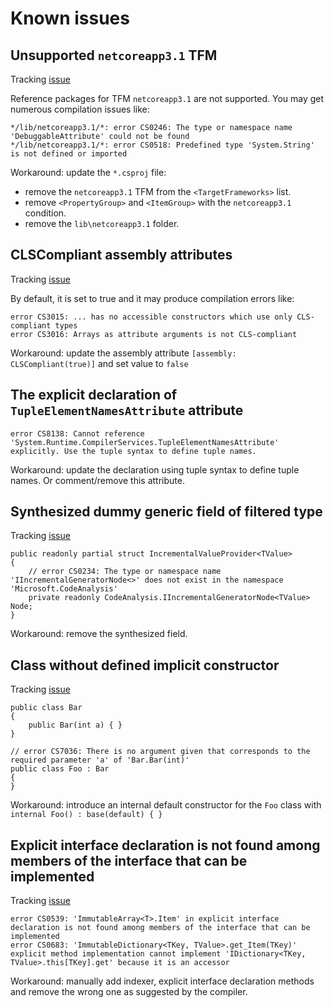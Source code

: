 # Known issues

## Unsupported `netcoreapp3.1` TFM

Tracking [issue](https://github.com/dotnet/source-build/issues/3251)

Reference packages for TFM `netcoreapp3.1` are not supported. You may get numerous compilation issues like:

```text
*/lib/netcoreapp3.1/*: error CS0246: The type or namespace name 'DebuggableAttribute' could not be found
*/lib/netcoreapp3.1/*: error CS0518: Predefined type 'System.String' is not defined or imported
```

Workaround: update the `*.csproj` file:

* remove the `netcoreapp3.1` TFM from the `<TargetFrameworks>` list.
* remove `<PropertyGroup>` and `<ItemGroup>` with the `netcoreapp3.1` condition.
* remove the `lib\netcoreapp3.1` folder.

## CLSCompliant assembly attributes

Tracking [issue](https://github.com/dotnet/source-build/issues/3252)

By default, it is set to true and it may produce compilation errors like:

```text
error CS3015: ... has no accessible constructors which use only CLS-compliant types
error CS3016: Arrays as attribute arguments is not CLS-compliant
```

Workaround: update the assembly attribute `[assembly: CLSCompliant(true)]` and set value to `false`

## The explicit declaration of `TupleElementNamesAttribute` attribute

```text
error CS8138: Cannot reference 'System.Runtime.CompilerServices.TupleElementNamesAttribute' explicitly. Use the tuple syntax to define tuple names.
```

Workaround: update the declaration using tuple syntax to define tuple names. Or comment/remove this attribute.

## Synthesized dummy generic field of filtered type

Tracking [issue](https://github.com/dotnet/sdk/issues/30627)

```text
public readonly partial struct IncrementalValueProvider<TValue>
{
    // error CS0234: The type or namespace name 'IIncrementalGeneratorNode<>' does not exist in the namespace 'Microsoft.CodeAnalysis'
    private readonly CodeAnalysis.IIncrementalGeneratorNode<TValue> Node;
}
```

Workaround: remove the synthesized field.

## Class without defined implicit constructor

Tracking [issue](https://github.com/dotnet/arcade/issues/12578)

```text
public class Bar
{
    public Bar(int a) { }
}

// error CS7036: There is no argument given that corresponds to the required parameter 'a' of 'Bar.Bar(int)'
public class Foo : Bar
{
}
```

Workaround: introduce an internal default constructor for the `Foo` class with `internal Foo() : base(default) { }`

## Explicit interface declaration is not found among members of the interface that can be implemented

Tracking [issue](https://github.com/dotnet/source-build/issues/3237)

```text
error CS0539: 'ImmutableArray<T>.Item' in explicit interface declaration is not found among members of the interface that can be implemented
error CS0683: 'ImmutableDictionary<TKey, TValue>.get_Item(TKey)' explicit method implementation cannot implement 'IDictionary<TKey, TValue>.this[TKey].get' because it is an accessor
```

Workaround: manually add indexer, explicit interface declaration methods and remove the wrong one as suggested by the compiler.
